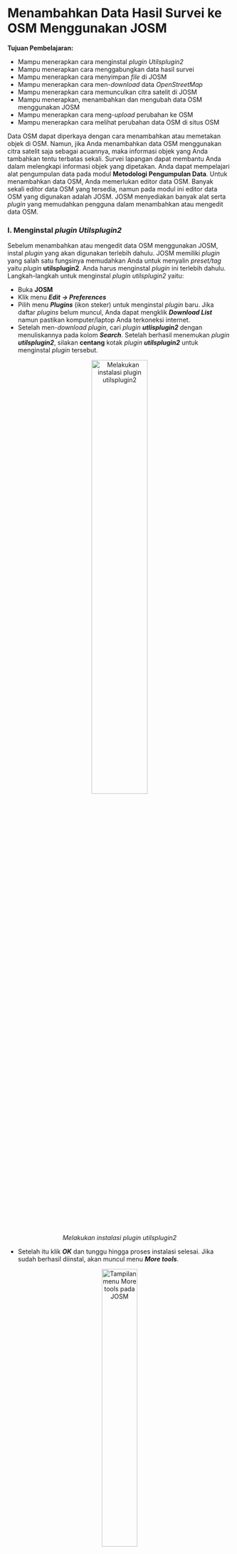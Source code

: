 ﻿# **Menambahkan Data Hasil Survei ke OSM Menggunakan JOSM**

**Tujuan Pembelajaran:**



*   Mampu menerapkan cara menginstal _plugin Utilsplugin2_
*   Mampu menerapkan cara menggabungkan data hasil survei
*   Mampu menerapkan cara menyimpan _file_ di JOSM
*   Mampu menerapkan cara men-_download_ data _OpenStreetMap_
*   Mampu menerapkan cara memunculkan citra satelit di JOSM
*   Mampu menerapkan, menambahkan dan mengubah data OSM menggunakan JOSM
*   Mampu menerapkan cara meng-_upload_ perubahan ke OSM
*   Mampu menerapkan cara melihat perubahan data OSM di situs OSM

Data OSM dapat diperkaya dengan cara menambahkan atau memetakan objek di OSM. Namun, jika Anda menambahkan data OSM menggunakan citra satelit saja sebagai acuannya, maka informasi objek yang Anda tambahkan tentu terbatas sekali. Survei lapangan dapat membantu Anda dalam melengkapi informasi objek yang dipetakan. Anda dapat mempelajari alat pengumpulan data pada modul **Metodologi Pengumpulan Data**. Untuk menambahkan data OSM, Anda memerlukan editor data OSM. Banyak sekali editor data OSM yang tersedia, namun pada modul ini editor data OSM yang digunakan adalah JOSM. JOSM menyediakan banyak alat serta _plugin_ yang memudahkan pengguna dalam menambahkan atau mengedit data OSM.

### **I. Menginstal _plugin Utilsplugin2_**

Sebelum menambahkan atau mengedit data OSM menggunakan JOSM, instal _plugin_ yang akan digunakan terlebih dahulu. JOSM memiliki _plugin_ yang salah satu fungsinya memudahkan Anda untuk menyalin _preset/tag_ yaitu _plugin_ **utilsplugin2**. Anda harus menginstal _plugin_ ini terlebih dahulu. Langkah-langkah untuk menginstal _plugin utilsplugin2_ yaitu:

*   Buka **JOSM**
*   Klik menu **_Edit → Preferences_**
*   Pilih menu **_Plugins_** (ikon steker) untuk menginstal _plugin_ baru. Jika daftar _plugins_ belum muncul, Anda dapat mengklik **_Download List_** namun pastikan komputer/laptop Anda terkoneksi internet.
*   Setelah men-_download plugin_, cari _plugin **utlisplugin2**_ dengan menuliskannya pada kolom **_Search_**. Setelah berhasil menemukan _plugin **utilsplugin2**_, silakan **centang** kotak _plugin **utilsplugin2**_ untuk menginstal _plugin_ tersebut.

<p align="center">
<img width=50% src="../images/0501_utilsplugin.png" alt="Melakukan instalasi plugin utilsplugin2" title="Melakukan instalasi plugin utilsplugin2">
</p>

<p align="center"><i>Melakukan instalasi plugin utilsplugin2</i></p>

*   Setelah itu klik **_OK_** dan tunggu hingga proses instalasi selesai. Jika sudah berhasil diinstal, akan muncul menu **_More tools_**.

<p align="center">
<img width= 40% src="../images/0502_menu_more_tools.png" alt="Tampilan menu More tools pada JOSM" title="Tampilan menu More tools pada JOSM">
</p>

<p align="center"><i>Tampilan menu More tools pada JOSM</i></p>

>Catatan :
Terkadang JOSM meminta Anda untuk melakukan _Restart_ setelah melakukan instalasi _plugin_ baru untuk mengaplikasikan _plugin_ yang baru saja diinstal. Namun, tidak semua plugin membutuhkan _Restart_ untuk dapat digunakan setelah instalasi.

### **II. Menggabungkan Data Survei**

Jika Anda sudah melakukan survei menggunakan alat pengumpulan data seperti _ODK Collect_ dan _OpenMapKit_, Anda dapat menggunakan data hasil survei tersebut sebagai acuan menambahkan informasi objek di OSM. Data hasil survei yang didapatkan dari _ODK Collect_ dan _OpenMapKit_ formatnya adalah _.osm_. Banyaknya _file .osm_ hasil survei dari _ODK Collect_ dan _OpenMapKit_ sama dengan banyaknya objek yang disurvei karena informasi satu objek disimpan pada satu _file .osm_. Untuk memudahkan Anda menggunakan data hasil survei untuk menambahkan informasi objek, gabungkan seluruh _file .osm_ dengan cara:



*   Arahkan **_File Explorer_** ke direktori tempat penyimpanan _file_ hasil survei dari **_ODK Collect_** dan **OMK**.

<p align="center">
<img width=70% src="../images/0503_direktori_file_odk.png" alt="Direktori penyimpanan file hasil survei menggunakan ODK Collect" title="Tampilan direktori penyimpanan file hasil survei menggunakan ODK Collect">
</p>

<p align="center"><i>Tampilan direktori penyimpanan file hasil survei menggunakan ODK Collect</i></p>

*   Cari semua _file .osm_ dengan cara ketikkan “osm” pada kolom **Search**. Pilih semua _file .osm_ dari hasil pencarian.

<p align="center">
<img width=60% src="../images/0504_pencarian_direktori.png" alt="Tampilan hasil pencarian pada direktori penyimpanan file hasil survei" title="Tampilan hasil pencarian pada direktori penyimpanan file hasil survei">
</p>

<p align="center"><i>Tampilan hasil pencarian pada direktori penyimpanan file hasil survei</i></p>

*   Tarik semua _file .osm_ yang sudah dipilih ke **JOSM**.

<p align="center">
<img width=40% src="../images/0505_layer_josm.png" alt="Tampilan layer setelah dimasukkan data hasil survei menggunakan ODK dan OMK" title="Tampilan layer setelah dimasukkan data hasil survei menggunakan ODK dan OMK">
</p>

<p align="center"><i>Tampilan layer setelah dimasukkan data hasil survei menggunakan ODK dan OMK</i></p>

*   Pilih semua _layer file_ hasil survei dengan cara **pilih _layer_ hasil survei yang paling atas, tekan _Shift_, pilih _layer_ hasil survei yang paling bawah**
*   **Klik kanan pada _layer_ hasil survei**, lalu klik **_Merge_**. Setelah itu muncul jendela **_Select target layer_**, Anda tidak perlu mengubah target _layer_ nya lalu klik **_Merge_**.

<p align="center">
<img width=70% src="../images/0506_merge_layer.png" alt="Menggabungkan layer hasil survei" title="Menggabungkan layer hasil survei">
</p>

<p align="center"><i>Menggabungkan layer hasil survei</i></p>

*   Simpan dan ubah nama _layer_ hasil gabungan seluruh data survei dengan cara **klik kanan pada _layer_ hasil gabungan**, pilih **_Save As_**, ubah nama _file_ nya dan kemudian klik **_Save_**.

<p align="center">
<img width=80% src="../images/0507_menyimpan_layer.png" alt="Menyimpan layer hasil survei yang sudah digabungkan" title="Menyimpan layer hasil survei yang sudah digabungkan">
</p>

<p align="center"><i>Menyimpan layer hasil survei yang sudah digabungkan</i></p>

*   Untuk memudahkan Anda menandai objek-objek yang sudah dipetakan atau belum dari _layer_ hasil survei, JOSM menyediakan _plugin_ _**to-do**_ cara instalasi dan penggunaan secara detailnya dapat dibaca pada modul **Menggunakan to-do list di JOSM**. Jika _plugin_ _**to-do list**_ sudah diinstal dan kotak jendela **Todo list** sudah diaktifkan, pilih semua titik objek yang ada di _layer_ hasil survei yang sudah digabungkan menggunakan ikon **Select object**, kemudian pada kotak jendela Todo list klik **_Add_**.

<p align="center">
<img src="../images/0508_to_do_josm.png" alt="Memasukkan objek hasil survei ke dalam Todo list" title="Memasukkan objek hasil survei ke dalam Todo list">
</p>

<p align="center"><i>Memasukkan objek hasil survei ke dalam Todo list</i></p>

### **III. Men-_download_ Data OSM**

Setelah berhasil menggabungkan data hasil survei, Anda perlu men-_download_ data OSM. Hal ini bertujuan agar dapat mengetahui data OSM yang sudah dipetakan oleh pengguna lainnya dan tersedia di dalam server OSM. Untuk men-_download_ data OSM caranya adalah:

*   Klik menu **_File → Download Data_**
*   Akan muncul jendela **_Download_** yang secara _default_ menampilkan tab _**Slippy Map**_

<p align="center">
<img width=70% src="../images/0509_jendela_download.png" alt="Tampilan jendela Download Data OSM" title="Tampilan jendela Download Data OSM">
</p>

<p align="center"><i>Tampilan jendela Download Data OSM</i></p>

*   Jika peta belum menampilkan wilayah pemetaan Anda, geser peta dengan cara **klik kanan tahan** _mouse_ Anda dan **geser/arahkan** ke wilayah pemetaan Anda. Kemudian gambar kotak wilayah pemetaan Anda dengan cara **klik kiri tahan dan geserkan** hingga membentuk **kotak warna merah muda** yang meliputi seluruh wilayah pemetaan Anda. Setelah itu klik **_Download_**.
*   Jika wilayah pemetaan Anda cukup sulit mencarinya dengan cara menggeser peta, Anda dapat memilih tab **_Areas around places_** dan ketik nama wilayah pemetaan Anda di kolom **_Enter a place name to search for_** lalu klik **_Search_**. Setelah itu akan muncul nama wilayah yang Anda cari, **klik salah satu namanya** lalu silakan **kembali lagi ke tab _Slippy Map_**. Peta di tab **_Slippy Map_** akan menampilkan wilayah yang tadi sudah Anda pilih. **Buatlah kotak** yang meliputi seluruh wilayah pemetaan Anda, lalu klik **_Download_**.

>Catatan :
Perhatikan banyaknya data OSM yang sudah ada di wilayah pemetaan Anda. Jika sudah cukup banyak sebaiknya Anda tidak langsung men-_download_ seluruh data OSM yang ada di wilayah pemetaan Anda karena JOSM tidak dapat men-_download_ data yang terlalu besar sekaligus. Untuk mengatasinya, Anda dapat men-_download_ data OSM di wilayah pemetaan Anda per bagian. 

<p align="center">
<img width=70% src="../images/0510_tab_areas_around_places.png" alt="Tampilan tab “Areas around places” pada jendela Download" title="Tampilan tab “Areas around places” pada jendela Download">
</p>

<p align="center"><i>Tampilan tab “Areas around places” pada jendela Download</i></p>

*   Setelah berhasil men-_download_ data OSM pada wilayah pemetaan Anda, akan muncul _layer_ baru yang juga akan menjadi _layer_ area kerja Anda untuk menambahkan dan mengubah data OSM. Pastikan Anda hanya menambahkan data pada **kotak yang tidak diarsir** karena kotak yang diarsir sudah bukan wilayah yang Anda _download_. Pastikan seluruh area survei Anda data OSM nya sudah di-_download_. Seperti ini tampilannya:

<p align="center">
<img src="../images/0511_download_data_osm.png" alt="Tampilan JOSM ketika sudah berhasil men-download data OSM" title="Tampilan JOSM ketika sudah berhasil men-download data OSM">
</p>

<p align="center"><i>Tampilan JOSM ketika sudah berhasil men-download data OSM</i></p>

*   Jika sudah berhasil men-_download_ data OSM di seluruh area survei Anda, gabungkan _layer_ data OSM hasil _download_ dengan _layer_ hasil survei yang sudah digabung pada subbab sebelumnya. Caranya **pilih kedua _layer_** tersebut kemudian **klik kanan**, pilih **_Merge_**. Simpan pada _layer_ hasil survei yang sudah digabung. Kemudian klik **_Merge_**.

<p align="center">
<img width=70% src="../images/0512_menggabungkan_layer.png" alt="Menggabungkan layer data OSM dengan data hasil survei" title="Menggabungkan layer data OSM dengan data hasil survei">
</p>

<p align="center"><i>Menggabungkan layer data OSM dengan data hasil survei</i></p>

### **IV. Menambahkan Citra Satelit**

*   Setelah berhasil men-_download_ data OSM, tambahkan citra satelit untuk acuan dalam memetakan dengan cara mengklik **_Imagery_ → pilih citra yang akan digunakan, misalnya _DigitalGlobe Premium Imagery_**. Setelah berhasil menambahkan citra satelit berarti Anda sudah siap untuk menambahkan data OSM. Tampilannya akan seperti ini:

<p align="center">
<img src="../images/0513_menambahkan_citra.png" alt="Tampilan data OSM yang sudah ditambahkan citra satelit" title="Tampilan data OSM yang sudah ditambahkan citra satelit">
</p>

<p align="center"><i>Tampilan data OSM yang sudah ditambahkan citra satelit</i></p>

*   Anda juga dapat mengatur tampilan citra satelit yang Anda gunakan. Caranya, pilih _layer_ citra satelitnya kemudian klik pada ikon **_Change visibility of selected layer_** lalu ubah tampilannya sesuai keinginan Anda.

<p align="center">
<img width=30% src="../images/0514_setting_citra.png" alt="Mengubah tampilan citra satelit" title="Mengubah tampilan citra satelit">
</p>

<p align="center"><i>Mengubah tampilan citra satelit</i></p>

*   Terkadang citra satelit yang digunakan khususnya **_DigitalGlobe Premium Imagery_** memiliki perbedaan tampilan ketika di _zoom in_ dan _zoom out_ dan hanya salah satunya yang sesuai dengan data OSM nya. Agar tampilan citranya tidak berubah-ubah ketika di _zoom in_ atau _zoom out_, nonaktifkan fitur _**Auto zoom**_ dengan cara **klik kanan pada citra di kanvas kerja → klik _Auto zoom_** sehingga tanda centang pada **_Auto zoom_** hilang.

<p align="center">
<img width=30% src="../images/0515_auto_zoom.png" alt="Menonaktifkan Auto zoom pada citra satelit" title="Menonaktifkan Auto zoom pada citra satelit">
</p>

<p align="center"><i>Menonaktifkan Auto zoom pada citra satelit</i></p>

### **V. Mengedit dengan JOSM**

Setelah menginstal _plugin utilsplugin2_, menggabungkan data hasil survei, men-_download_ data OSM, serta memasukkan citra satelit, sekarang Anda sudah siap menambahkan/mengubah data OSM menggunakan JOSM. Anda dapat menggambar objek yang belum dipetakan atau mengubah objek yang sudah dipetakan menggunakan alat-alat yang sudah Anda pelajari pada modul **Menggunakan JOSM**. Berikut ini adalah cara mengedit data OSM menggunakan data hasil survei, data OSM dan citra satelit yang sudah dibuka sebelumnya di JOSM:

*   Setelah berhasil mengikuti langkah-langkah pada empat subbab sebelumnya, pada JOSM Anda akan terdapat dua _layer_ yang terbuka di JOSM yaitu **_layer_ citra satelit** (pada gambar adalah _layer DigitalGlobe Premium Imagery_) dan **_layer_ data hasil survei yang sudah digabungkan dengan data OSM yang di-_download_** (pada gambar adalah _layer hasil_survey_jakut.osm_). Tampilannya akan seperti ini:

<p align="center">
<img width=50% src="../images/0516_menambahkan_data_survei.png" alt="Tampilan JOSM setelah dimasukkan data hasil survei dan citra satelit" title="Tampilan JOSM setelah dimasukkan data hasil survei dan citra satelit">
</p>

<p align="center"><i>Tampilan JOSM setelah dimasukkan data hasil survei dan citra satelit</i></p>

*   Agar Anda tidak mengubah batas administrasi yang sudah dipetakan pada OSM, Anda dapat menggunakan fitur **Filter** pada JOSM. Hal ini dikarenakan batas administrasi merupakan hal yang bersifat khusus dan tidak terkait dengan objek lainnya di dalam OSM. Untuk menggunakan fitur **Filter**, aktifkan kotak jendela Filter dengan cara klik menu **_Windows → Filter_**. Akan muncul kotak jendela Filter di sebelah kanan kanvas kerja Anda. Klik **_Add_** pada kotak jendela Filter, tuliskan **boundary=administrative** pada kolom **Filter string** dan kemudian klik **_Submit Filter_**. Akan muncul sebuah filter baru untuk batas administrasi, untuk menonaktifkan filter Anda dapat menghilangkan tanda centang di sebelah filter. Untuk mengetahui lebih lanjut mengenai fitur **Filter** JOSM, Anda dapat mempelajari modul **Menggunakan Alat Filter di JOSM**.

<p align="center">
<img width=40% src="../images/0517_jendela_filter.png" alt="Tampilan kotak jendela Filter" title="Tampilan kotak jendela Filter">
</p>

<p align="center"><i>Tampilan kotak jendela Filter</i></p>

<p align="center">
<img width=80% src="../images/0518_mengisi_filter.png" alt="Mengisi filter string pada jendela Filter" title="Mengisi filter string pada jendela Filter">
</p>

<p align="center"><i>Mengisi filter string pada jendela Filter</i></p>

<p align="center">
<img width=40% src="../images/0519_filter_sudah_diisi.png" alt="Tampilan kotak jendela filter yang sudah ditambahkan sebuah filter" title="Tampilan kotak jendela filter yang sudah ditambahkan sebuah filter">
</p>

<p align="center"><i>Tampilan kotak jendela filter yang sudah ditambahkan sebuah filter</i></p>

*   Setelah itu, mulai lakukan pemetaan dengan perbesar ke sebuah objek langsung, pilih salah satu objek yang ada di kotak jendela _todo list_ kemudian klik **_Zoom_**. Setelah titik objek tersebut diperbesar dan terpilih, Anda dapat menyalin _tag_ yang ada di objek tersebut ke objek OSM ter-_download_. Caranya pilih objek OSM ter-_download_ yang bertampalan/berdekatan dengan titik objek hasil survei yang sebelumnya dipilih, kemudian pilih menu **_More tools_ → _Copy tags from previous selection_** atau tekan **Shift + R** di _keyboard_. Pastikan objek yang Anda pilih sebelum menyalin _tag_ adalah objek hasil survei yang bertampalan/berdekatan dengan objek OSM ter-_download_. Pastikan juga _tag_ yang disalin sudah sesuai dengan aturan OSM serta sudah sesuai juga dengan objeknya. Seperti pada contoh objek klinik yang berada di ruko di bawah ini, objek titik hanya berisi _tag_ yang sesuai untuk objek titik, sedangan _tag_ yang berisi informasi bangunan diberikan ke objek bangunan dimana objek titik tersebut berada. Jika sudah selesai menyalin _tag_ dari satu objek, klik **_Mark_** untuk menandakan bahwa objek tersebut sudah dimasukkan ke OSM. Ulangi langkah-langkah tersebut sampai semua objek selesai dimasukkan.

<p align="center">
<img width=70% src="../images/0520_fitur_zoom_mark_todo.png" alt="Menggunakan fitur Zoom dan Mark pada Todo list" title="Menggunakan fitur Zoom dan Mark pada Todo list">
</p>

<p align="center"><i>Menggunakan fitur Zoom dan Mark pada Todo list</i></p>

<p align="center">
<img width=70% src="../images/0521_tag_objek_titik.png" alt="Menyesuaikan isi tag dengan objek titik" title="Menyesuaikan isi tag dengan objek titik">
</p>

<p align="center"><i>Menyesuaikan isi tag dengan objek titik</i></p>

<p align="center">
<img width=70% src="../images/0522_menyalin_tag.png" alt="Menyalin tag mengenai bangunan menggunakan Shift + R" title="Menyalin tag mengenai bangunan menggunakan Shift + R">
</p>

<p align="center"><i>Menyalin tag mengenai bangunan menggunakan Shift + R</i></p>

*   Contoh objek yang dipetakan di atas digambarkan sebagai sebuah titik. Jika Anda menemukan objek yang sebaiknya digambarkan sebagai poligon, seperti misalnya kompleks sekolah yang memiliki lebih dari satu bangunan. Caranya hampir sama dengan memetakan objek titik pada langkah sebelumnya. Pilih titik objek sekolah yang akan dipetakan pada jendela _todo list_ kemudian klik **_Zoom_**. Pilih titik objek sekolah lalu salin _tag_ dari objek titik sekolah yang akan dipetakan dengan memilih objek poligon bangunan yang bertampalan/berdekatan dengan titik objek sekolah tersebut kemudian klik menu **_More tools_ → _Copy tags from previous selection_** atau tekan **Shift + R** di _keyboard_. Setelah _tag_ berhasil disalin, hapus _tag_ yang tidak berhubungan dengan bangunan dan sisakan _tag_ yang berhubungan dengan bangunan. Gambar kawasan sekolah yang meliputi seluruh bangunan menggunakan **_Draw nodes_**, lalu salin _tag_ yang sesuai dengan informasi kawasan sekolah (yang sebelumnya dihapus pada poligon bangunan) seperti _amenity_, _name_ dan _addr_. Setelah selesai memetakan kompleks sekolah, hapus objek titik hasil survei karena sudah dipetakan sebagai poligon kawasan sekolah.

<p align="center">
<img width=70% src="../images/0523_objek_sekolah_hasil_survei.png" alt="Objek sekolah hasil survei" title="Objek sekolah hasil survei">
</p>

<p align="center"><i>Objek sekolah hasil survei</i></p>

<p align="center">
<img width=70% src="../images/0524_tag_bangunan_sekolah.png" alt="Menyesuaikan isi tag dengan bangunan sekolah" title="Menyesuaikan isi tag dengan bangunan sekolah">
</p>

<p align="center"><i>Menyesuaikan isi tag dengan bangunan sekolah</i></p>

<p align="center">
<img width=70% src="../images/0525_tag_kawasan_sekolah.png" alt="Menyesuaikan isi tag dengan kawasan sekolah" title="Menyesuaikan isi tag dengan kawasan sekolah">
</p>

<p align="center"><i>Menyesuaikan isi tag dengan kawasan sekolah</i></p>

### **VI. Menyimpan Perubahan**

*   Jika Anda sudah selesai menambahkan/mengubah objek menggunakan JOSM, simpan perubahan tersebut ke server OSM karena data yang Anda tambahkan/ubah hanya ada di komputer Anda saja. Untuk menyimpan perubahan ke server OSM, caranya klik menu **_File → Upload Data_**.
*   Apabila terdapat peringatan/kesalahan (_warning/error_) setelah Anda mengklik _Upload Data_, sebaiknya peringatan/kesalahan tersebut diperbaiki terlebih dahulu. Untuk cara-cara memperbaiki peringatan/kesalahan dan jenis-jenis peringatan/kesalahan yang sering ditemui, Anda dapat mempelajari modul **Penggunaan JOSM untuk Validasi Data Survei**. Namun, jika Anda belum memahami bagaimana cara untuk memperbaiki peringatan/kesalahan, maka Anda dapat langsung mengklik **_Continue Upload_** dan akan muncul jendela **_Upload_**.
*   Jika tidak ada peringatan/kesalahan (_warning/error_), akan langsung muncul jendela **_Upload_**. Pada jendela **_Upload_** tersebut, pada kolom komentar isikan penambahan dan perubahan yang dilakukan dan pada kolom sumber tuliskan citra satelit yang digunakan untuk memetakan. Tuliskan juga ‘_survey_’ pada kolom sumber apabila Anda melakukan survei. Jika Anda merasa pekerjaan Anda perlu diperiksa oleh pengguna lain yang sudah mahir dalam memetakan menggunakan OSM, silakan centang _**I would like someone to review my edits**_. Setelah itu klik **_Upload Changes_**.

<p align="center">
<img width=50% src="../images/0526_upload_josm.png" alt="Tampilan jendela Upload" title="Tampilan jendela Upload">
</p>

<p align="center"><i>Tampilan jendela Upload</i></p>

>Catatan:
Ketika Anda memetakan suatu wilayah, sebaiknya Anda meng-_upload_-nya secara berkala agar tidak terlalu banyak perubahan yang di-_upload_. Semakin banyak perubahan yang di-_upload_ akan semakin lama pula proses _upload_-nya selesai. Apabila hasil pekerjaan Anda sudah terlanjur banyak jumlahnya, sebaiknya Anda meng-_upload_-nya per bagian. Caranya, pada jendela _**Upload**_, pilih tab _**Advanced**_ dan pilih _**Upload data in chunks of objects**_. Kemudian isi _**Chunk size**_ nya dengan jumlah perubahan yang akan di-_upload_ per bagian, misalnya 500. Hal ini bertujuan agar _upload_ tidak terputus di tengah jalan, terutama apabila internet tidak stabil dan juga menghindari terjadinya kesalahan duplikasi objek.

### **VII. Menyimpan File _.osm_**



*   Anda juga dapat menyimpan _layer_ hasil pekerjaan Anda dengan cara **klik kanan** di _layer_ tempat pekerjaan Anda dan pilih **_Save_**. Akan muncul jendela **_Save OSM file_** seperti di bawah ini. Tuliskan nama _file .osm_ nya sesuai yang Anda inginkan, kemudian klik **_Save_**. _File_ hasil pekerjaan Anda akan tersimpan dengan format _.osm_.

<p align="center">
<img width=70% src="../images/0527_menyimpan_file_osm.png" alt="Tampilan jendela Save OSM File" title="Tampilan jendela Save OSM File">
</p>

<p align="center"><i>Tampilan jendela Save OSM File</i></p>

>Catatan :
Apabila Anda belum selesai memetakan wilayah pemetaan Anda dan ingin melanjutkan memetakan, Anda dapat menyimpan pekerjaan Anda terlebih dahulu dalam format _.osm_ dan melanjutkannya. Caranya, buka _file .osm_ yang sudah disimpan dengan mengklik menu **_File → Open_** kemudian pilih _file_ yang akan dibuka dan klik **_Open_**. Setelah dibuka, perbarui data OSM tersebut dengan mengklik menu **_File → Update Data_** dan setelah itu Anda dapat melanjutkan pemetaan dan meng-_upload_-nya seperti langkah yang telah dibahas sebelumnya.

### **VIII. Melihat Perubahan di Peta**

*   Anda dapat melihat perubahan di peta OSM dengan mengeceknya pada _website_ <www.openstreetmap.org> dan mengarahkan peta ke wilayah pemetaan yang sudah Anda tambahkan datanya. Perlu diingat, perubahan baru dapat dilihat beberapa saat setelah Anda meng-_upload_ hasil pemetaan ke server OSM.

<p align="center">
<img width=90% src="../images/0528_hasil_upload.png" alt="Tampilan perubahan sebelum dan sesudah proses pemetaan" title="Tampilan perubahan sebelum dan sesudah proses pemetaan">
</p>

<p align="center"><i>Tampilan perubahan sebelum (kiri) dan sesudah (kanan) proses pemetaan</i></p>

**RINGKASAN**

Jika Anda dapat mengikuti dan memperhatikan seluruh tahapan dalam bab ini, maka Anda telah berhasil menerapkan proses pemetaan OSM menggunakan JOSM. Anda sudah dapat menerapkan proses menambahkan data hasil lapang ke dalam _OpenStreetMap_ seperti men-_download_ data OSM, menambahkan citra satelit, mengedit dengan JOSM, meng-_upload_ hasil pemetaan, menyimpan hasil pemetaan menjadi format _.osm_ dan melihat perubahan hasil pemetaan. Anda dapat memasukkan hasil survei secara berkala ke dalam OSM, misalnya hasil survei berdasarkan administrasi kelurahan. Jika Anda sudah melakukan survei di satu kelurahan, maka Anda dapat memasukkan data tersebut ke dalam OSM. Hal ini dapat menghindari terjadinya penumpukan data survei dan _Quality Assurance_ dapat melakukan validasi data.

